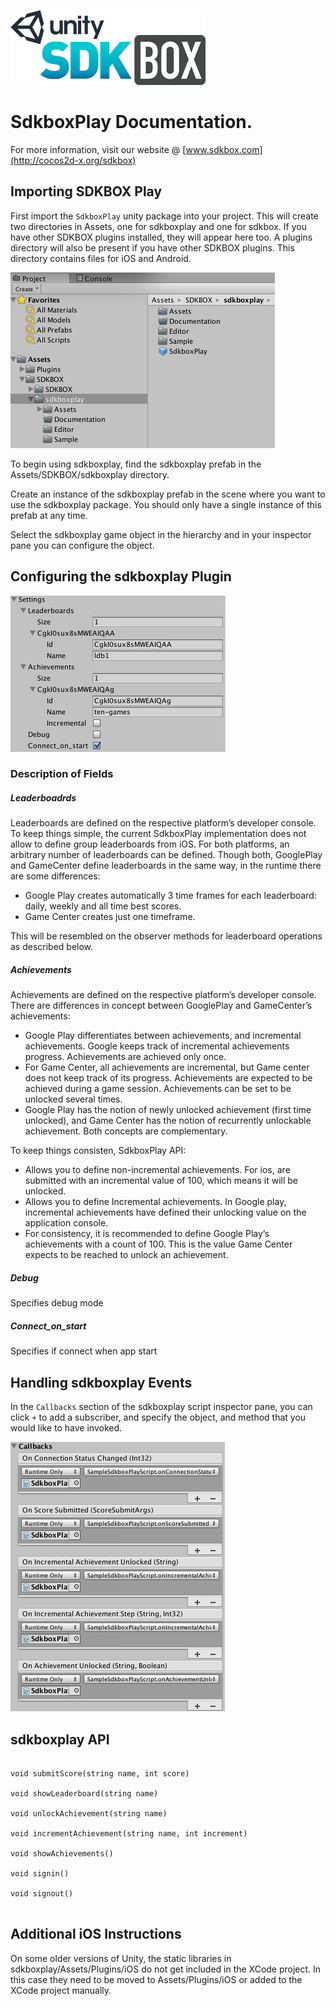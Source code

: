 ![](SDKBOX_logo.png)

<h1>SdkboxPlay Documentation.</h1>

For more information, visit our website @ [www.sdkbox.com](http://cocos2d-x.org/sdkbox)

<h2>Importing SDKBOX Play</h2>

First import the ```SdkboxPlay``` unity package into your project. This will create two directories in Assets, one for sdkboxplay and one for sdkbox. If you have other SDKBOX plugins installed, they will appear here too. A plugins directory will also be present if you have other SDKBOX plugins. This directory contains files for iOS and Android.

![](sdkbox_play_folders.png)

To begin using sdkboxplay, find the sdkboxplay prefab in the Assets/SDKBOX/sdkboxplay directory.

Create an instance of the sdkboxplay prefab in the scene where you want to use the sdkboxplay package. You should only have a single instance of this prefab at any time.

Select the sdkboxplay game object in the hierarchy and in your inspector pane you can configure the object.

<h2>Configuring the sdkboxplay Plugin</h2>

![](sdkbox_play_settings.png)

<h3>Description of Fields</h3>

<h5>Leaderboadrds</h5>

Leaderboards are defined on the respective platform’s developer console. To keep things simple, the current SdkboxPlay implementation does not allow to define group leaderboards from iOS. For both platforms, an arbitrary number of leaderboards can be defined. Though both, GooglePlay and GameCenter define leaderboards in the same way, in the runtime there are some differences:

+ Google Play creates automatically 3 time frames for each leaderboard: daily, weekly and all time best scores.
+ Game Center creates just one timeframe.

This will be resembled on the observer methods for leaderboard operations as described below.

<h5>Achievements</h5>

Achievements are defined on the respective platform’s developer console.
There are differences in concept between GooglePlay and GameCenter’s achievements:

+ Google Play differentiates between achievements, and incremental achievements. Google keeps track of incremental achievements progress. Achievements are achieved only once.
+ For Game Center, all achievements are incremental, but Game center does not keep track of its progress. Achievements are expected to be achieved during a game session. Achievements can be set to be unlocked several times.
+ Google Play has the notion of newly unlocked achievement (first time unlocked), and Game Center has the notion of recurrently unlockable achievement. Both concepts are complementary.

To keep things consisten, SdkboxPlay API:

+ Allows you to define non-incremental achievements. For ios, are submitted with an incremental value of 100, which means it will be unlocked.
+ Allows you to define Incremental achievements. In Google play, incremental achievements have defined their unlocking value on the application console. 
+ For consistency, it is recommended to define Google Play’s achievements with a count of 100. This is the value Game Center expects to be reached to unlock an achievement.

<h5>Debug</h5>

Specifies debug mode

<h5>Connect_on_start</h5>

Specifies if connect when app start

<h2>Handling sdkboxplay Events</h2>

In the ```Callbacks``` section of the sdkboxplay script inspector pane, you can click ```+``` to add a subscriber, and specify the object, and method that you would like to have invoked.

![](sdkbox_play_callbacks.png)

<h2>sdkboxplay API</h2>

```

void submitScore(string name, int score)

void showLeaderboard(string name)

void unlockAchievement(string name)

void incrementAchievement(string name, int increment)

void showAchievements()

void signin()

void signout()
		
```

<h2>Additional iOS Instructions</h2>
On some older versions of Unity, the static libraries in sdkboxplay/Assets/Plugins/iOS do not get included in the XCode project. In this case they need to be moved to Assets/Plugins/iOS or added to the XCode project manually.
